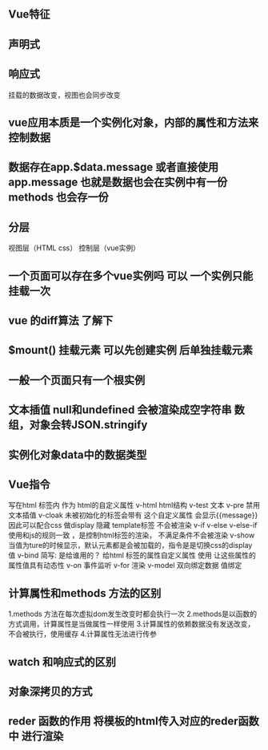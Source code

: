 ## Vue特征
## 声明式
## 响应式 
挂载的数据改变，视图也会同步改变
## vue应用本质是一个实例化对象，内部的属性和方法来控制数据
## 数据存在app.$data.message 或者直接使用app.message  也就是数据也会在实例中有一份 methods 也会存一份
## 分层
视图层（HTML css） 控制层（vue实例）
## 一个页面可以存在多个vue实例吗  可以  一个实例只能挂载一次
## vue 的diff算法  了解下 
## $mount() 挂载元素  可以先创建实例  后单独挂载元素 
## 一般一个页面只有一个根实例
## 文本插值 null和undefined 会被渲染成空字符串 数组，对象会转JSON.stringify
## 实例化对象data中的数据类型
## Vue指令
写在html 标签内  作为 html的自定义属性
v-html html结构
v-test 文本
v-pre 禁用文本插值
v-cloak 未被初始化的标签会带有 这个自定义属性  会显示{{message}}  因此可以配合css 做display 隐藏
template标签  不会被渲染
v-if   v-else v-else-if  使用和js的规则一致 ，是控制html标签的渲染， 不满足条件不会被渲染
v-show 当值为ture的时候显示，默认元素都是会被加载的，指令是是切换css的display 值
v-bind 简写: 是给谁用的？ 给html 标签的属性自定义属性 使用  让这些属性的属性值具有动态性 
v-on 事件监听
v-for 渲染
v-model 双向绑定数据    值绑定
## 计算属性和methods 方法的区别 
1.methods 方法在每次虚拟dom发生改变时都会执行一次 
2.methods是以函数的方式调用，计算属性是当做属性一样使用
3.计算属性的依赖数据没有发送改变，不会被执行，使用缓存
4.计算属性无法进行传参
## watch 和响应式的区别
## 对象深拷贝的方式
## reder 函数的作用 将模板的html传入对应的reder函数中 进行渲染